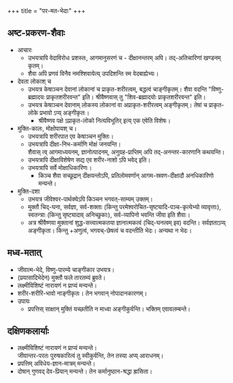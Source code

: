 +++
title = "पर-मत-भेदाः"
+++

## अष्ट-प्रकरण-शैवाः
- आचारः
  - उभयत्रापि वेदाविरोधः प्रशस्तः, आगमानुसरणं च - दीक्षानन्तरम् अपि। तद्-अतिचारिणां खण्डनम् कृतम्। 
  - शैवा अपि प्रणवं विनैव नमश्शिवायेत्य् उपदिशन्ति स्म वेदबाह्येभ्यः। 
- देवता लोकाश् च
  - उभयत्र केषाञ्चन देवानां लोकानां च प्राकृत-शरीरत्वम्, बद्धत्वं चाङ्गीकृतम्। शैवा वदन्ति "विष्णु-ब्रह्मादयः प्राकृतशरीरवन्त" इति। श्रीवैष्णवास् तु "शिव-ब्रह्मादयोः प्राकृतशरीरवन्त" इति। 
  - उभयत्र केषाञ्चन देवानाम् लोकस्य लोकानां वा अप्राकृत-शरीरत्वम् अङ्गीकृतम्। तेषां च प्राकृत-लोके प्रभावो ऽप्य् अङ्गीकृतः।  
    - श्रीवैष्णव पक्षे ऽप्राकृत-लोको नित्यविभूतिर् इत्य् एक एवेति विशेषः। 
- मुक्ति-कालः, मोक्षोपायश् च। 
  - उभयत्रापि शरीरपात एव केषाञ्चन मुक्तिः। 
  - उभयत्रापि दीक्षा-निभ-कर्माणि मोक्षं जनयन्ति।  
    शैवास् त्व् आगमाध्ययनम्, ज्ञानोत्पादनम्, अनुग्रह-प्राप्तिम् अपि तद्-अनन्तर-कारणानि कथयन्ति।
  - उभयत्रापि दीक्षाविशेषेण सद्य एव शरीर-नाशो ऽपि भवेद् इति। 
  - उभयत्रापि सर्वे मोक्षाधिकारिणः।
    - किञ्च शैवा सच्छूद्रान् दीक्षयन्तोऽपि, प्रतिलोमवर्णान् आगम-स्रवण-दीक्षादौ अनधिकारिणो मन्यन्ते।
- मुक्ति-दशा
  - उभयत्र जीवेश्वर-पार्थक्येऽपि किञ्चन भगवत्-साम्यम् उक्तम्। 
  - मुक्तौ चिद्-घना, सर्वज्ञा, सर्व-शक्ताः (किन्तु परमेश्वरोचित-सृष्ट्यादि-पञ्च-कृत्येभ्यो व्यावृत्ताः), स्वतन्त्राः (किन्तु सृष्ट्यादाव् अनिच्छुकाः), सर्व-व्यापिनो भवन्ति जीवा इति शैवाः। 
  - अत्र श्रीवैष्णवा मुक्तानां शुद्ध-सत्त्वात्मकतया ज्ञानात्मकत्वं (चिद्-घनत्वम् इव) वदन्ति। सर्वज्ञताऽप्य् अङ्गीकृता। किन्तु +अणुत्वं, भगवच्-छेषत्वं च वदन्तीति भेदः। अन्यथा न भेदः। 

## मध्व-मतात्
- जीवात्म-भेदे, विष्णु-पारम्ये चाङ्गीकार उभयत्र।
- (प्रयासादिभेदेन) मुक्तौ फले तारतम्यं ब्रुवते। 
- लक्ष्मीविशिष्टं नारायणं न प्राप्यं मन्यन्ते। 
- शरीर-शरीरि-भावो नाङ्गीकृतः। तेन भगवान् नोपादानकारणम्। 
- उपायः
  - प्रपत्तिस् साक्षान् मुक्तिं यच्छतीति न माध्वा अङ्गीकुर्वन्ति। भक्तिम् एवावलम्बन्ते। 

## दक्षिणकलार्याः
- लक्ष्मीविशिष्टं नारायणं न प्राप्यं मन्यन्ते।  
  जीवान्तर-परतः पुरुषकारित्वं तु स्वीकुर्वन्ति, तेन तस्या अप्य् आराधनम्। 
- प्रपत्तिम् अविधेय-ज्ञान-मात्रम् मन्यन्ते। 
- दोषान् गुणवद् देव-प्रियान् मन्यन्ते। तेन कर्मानुष्ठान-श्रद्धा ह्रासिता। 